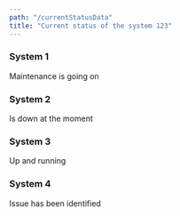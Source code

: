 ```yaml
---
path: "/currentStatusData"
title: "Current status of the system 123"
---
```


<div class="release-notes-box border-maintenance">
    <h3>System 1</h3>
    <p>Maintenance is going on</p>
</div>
<div class="release-notes-box border-system-down">
    <h3>System 2</h3>
    <p>Is down at the moment</p>
</div>
<div class="release-notes-box border-available">
    <h3>System 3</h3>
    <p>Up and running</p>
</div>
<div class="release-notes-box border-issue-in-progress">
    <h3>System 4</h3>
    <p>Issue has been identified</p>
</div>

<script>
    console.log('EXECUTING');
</script>
